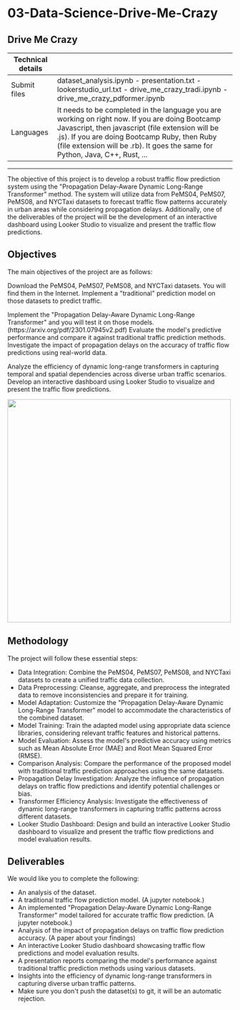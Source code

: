 # 03-Data-Science-Drive-Me-Crazy

<div class="row">
<div class="col tab-content">
<div class="tab-pane active show" id="subject" role="tabpanel">
<div class="row">
<div class="col-md-12 col-xl-12">
<div class="markdown-body">
<p class="text-muted m-b-15">
</p><h2>Drive Me Crazy</h2>
<table>
<thead>
<tr>
<th>Technical details</th>
<th></th>
</tr>
</thead>
<tbody>
<tr>
<td>Submit files</td>
<td>dataset_analysis.ipynb - presentation.txt - lookerstudio_url.txt - drive_me_crazy_tradi.ipynb - drive_me_crazy_pdformer.ipynb</td>
</tr>
<tr>
<td>Languages</td>
<td>It needs to be completed in the language you are working on right now. If you are doing Bootcamp Javascript, then javascript (file extension will be .js). If you are doing Bootcamp Ruby, then Ruby (file extension will be .rb). It goes the same for Python, Java, C++, Rust, ...</td>
</tr>
</tbody>
</table>
<hr>
<p>The objective of this project is to develop a robust traffic flow prediction system using the "Propagation Delay-Aware Dynamic Long-Range Transformer" method. The system will utilize data from PeMS04, PeMS07, PeMS08, and NYCTaxi datasets to forecast traffic flow patterns accurately in urban areas while considering propagation delays. Additionally, one of the deliverables of the project will be the development of an interactive dashboard using Looker Studio to visualize and present the traffic flow predictions.</p>
<h2>Objectives</h2>
<p>The main objectives of the project are as follows:</p>
<p>Download the PeMS04, PeMS07, PeMS08, and NYCTaxi datasets. You will find them in the Internet.
Implement a "traditional" prediction model on those datasets to predict traffic.</p>
<p>Implement the "Propagation Delay-Aware Dynamic Long-Range Transformer" and you will test it on those models. (https://arxiv.org/pdf/2301.07945v2.pdf)
Evaluate the model's predictive performance and compare it against traditional traffic prediction methods.
Investigate the impact of propagation delays on the accuracy of traffic flow predictions using real-world data.</p>
<p>Analyze the efficiency of dynamic long-range transformers in capturing temporal and spatial dependencies across diverse urban traffic scenarios.
Develop an interactive dashboard using Looker Studio to visualize and present the traffic flow predictions.</p>
<img src="https://storage.googleapis.com/qwasar-public/track-ds/season_03_DS_ex00.png" width="500px">
<h2>Methodology</h2>
<p>The project will follow these essential steps:</p>
<ul>
<li>Data Integration: Combine the PeMS04, PeMS07, PeMS08, and NYCTaxi datasets to create a unified traffic data collection.</li>
<li>Data Preprocessing: Cleanse, aggregate, and preprocess the integrated data to remove inconsistencies and prepare it for training.</li>
<li>Model Adaptation: Customize the "Propagation Delay-Aware Dynamic Long-Range Transformer" model to accommodate the characteristics of the combined dataset.</li>
<li>Model Training: Train the adapted model using appropriate data science libraries, considering relevant traffic features and historical patterns.</li>
<li>Model Evaluation: Assess the model's predictive accuracy using metrics such as Mean Absolute Error (MAE) and Root Mean Squared Error (RMSE).</li>
<li>Comparison Analysis: Compare the performance of the proposed model with traditional traffic prediction approaches using the same datasets.</li>
<li>Propagation Delay Investigation: Analyze the influence of propagation delays on traffic flow predictions and identify potential challenges or bias.</li>
<li>Transformer Efficiency Analysis: Investigate the effectiveness of dynamic long-range transformers in capturing traffic patterns across different datasets.</li>
<li>Looker Studio Dashboard: Design and build an interactive Looker Studio dashboard to visualize and present the traffic flow predictions and model evaluation results.</li>
</ul>
<h2>Deliverables</h2>
<p>We would like you to complete the following:</p>
<ul>
<li>An analysis of the dataset.</li>
<li>A traditional traffic flow prediction model. (A jupyter notebook.)</li>
<li>An implemented "Propagation Delay-Aware Dynamic Long-Range Transformer" model tailored for accurate traffic flow prediction. (A jupyter notebook.)</li>
<li>Analysis of the impact of propagation delays on traffic flow prediction accuracy. (A paper about your findings)</li>
<li>An interactive Looker Studio dashboard showcasing traffic flow predictions and model evaluation results.</li>
<li>A presentation reports comparing the model's performance against traditional traffic prediction methods using various datasets.</li>
<li>Insights into the efficiency of dynamic long-range transformers in capturing diverse urban traffic patterns.</li>
<li>Make sure you don't push the dataset(s) to git, it will be an automatic rejection.</li>
</ul>

<p></p>
</div>

</div>
</div>
</div>
<div class="tab-pane" id="resources" role="tabpanel">
</div>
</div>
</div>
